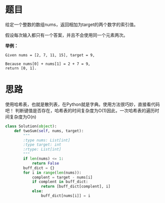 # 题目

给定一个整数的数组nums，返回相加为target的两个数字的索引值。

假设每次输入都只有一个答案，并且不会使用同一个元素两次。

**举例：**

``` stylus
Given nums = [2, 7, 11, 15], target = 9,

Because nums[0] + nums[1] = 2 + 7 = 9,
return [0, 1].
```

# 思路

使用哈希表，也就是散列表，在Python就是字典。使用方法很巧妙，直接看代码吧！
判断键值是否存在，哈希表的时间复杂度为O(1)因此，一次哈希表的遍历时间复杂度为O(n)


``` python
class Solution(object):
    def twoSum(self, nums, target):
        """
        :type nums: List[int]
        :type target: int
        :rtype: List[int]
        """
        if len(nums) <= 1:
            return False
        buff_dict = {}
        for i in range(len(nums)):
            complent = target - nums[i]
            if complent in buff_dict:
                return [buff_dict[complent], i]
            else:
                buff_dict[nums[i]] = i
```



